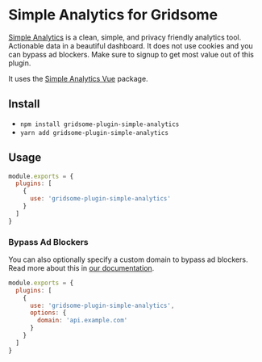 # Simple Analytics for Gridsome

[Simple Analytics](https://simpleanalytics.com) is a clean, simple, and privacy friendly analytics tool. Actionable data in a beautiful dashboard. It does not use cookies and you can bypass ad blockers. Make sure to signup to get most value out of this plugin.

It uses the [Simple Analytics Vue](https://www.npmjs.com/package/simple-analytics-vue) package.

## Install

- `npm install gridsome-plugin-simple-analytics`
- `yarn add gridsome-plugin-simple-analytics`

## Usage

```js
module.exports = {
  plugins: [
    {
      use: 'gridsome-plugin-simple-analytics'
    }
  ]
}
```

### Bypass Ad Blockers

You can also optionally specify a custom domain to bypass ad blockers. Read more about this in [our documentation](https://docs.simpleanalytics.com/bypass-ad-blockers).

```js
module.exports = {
  plugins: [
    {
      use: 'gridsome-plugin-simple-analytics',
      options: {
        domain: 'api.example.com'
      }
    }
  ]
}
```
